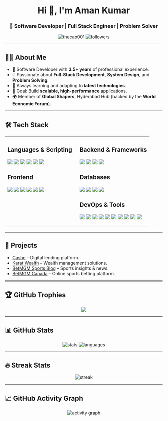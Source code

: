 <h1 align="center">Hi 👋, I'm Aman Kumar</h1>
<h3 align="center">🚀 Software Developer | Full Stack Engineer | Problem Solver</h3>

<p align="center">
  <img src="https://komarev.com/ghpvc/?username=laggerk24&label=Profile%20views&color=0e75b6&style=flat" alt="thecap001" />
  <img src="https://img.shields.io/github/followers/laggerk24?label=Followers&style=social" alt="followers" />
</p>

---

## 👨‍💻 About Me
- 💼 Software Developer with **3.5+ years** of professional experience.
- 💡 Passionate about **Full-Stack Development**, **System Design**, and **Problem Solving**.
- 🌱 Always learning and adapting to **latest technologies**.
- 🎯 Goal: Build **scalable, high-performance** applications.
- 🌍 Member of **Global Shapers**, Hyderabad Hub (backed by the **World Economic Forum**).

---

## 🛠 Tech Stack

<table>
<tr>
<td valign="top" width="50%">

### **Languages & Scripting**
<p>
  <img src="https://img.shields.io/badge/C%23-239120?style=for-the-badge&logo=c-sharp&logoColor=white"/> 
  <img src="https://img.shields.io/badge/Java-007396?style=for-the-badge&logo=openjdk&logoColor=white"/> 
  <img src="https://img.shields.io/badge/JavaScript-F7E017?style=for-the-badge&logo=javascript&logoColor=black"/> 
  <img src="https://img.shields.io/badge/TypeScript-3178C6?style=for-the-badge&logo=typescript&logoColor=white"/> 
  <img src="https://img.shields.io/badge/Python-3776AB?style=for-the-badge&logo=python&logoColor=white"/> 
  <img src="https://img.shields.io/badge/Go-00ADD8?style=for-the-badge&logo=go&logoColor=white"/> 
</p>

### **Frontend**
<p>
  <img src="https://img.shields.io/badge/Angular-DD0031?style=for-the-badge&logo=angular&logoColor=white"/> 
  <img src="https://img.shields.io/badge/React-61DBFB?style=for-the-badge&logo=react&logoColor=black"/> 
  <img src="https://img.shields.io/badge/React_Native-61DAFB?style=for-the-badge&logo=react&logoColor=black"/> 
  <img src="https://img.shields.io/badge/HTML5-E44D26?style=for-the-badge&logo=html5&logoColor=white"/> 
  <img src="https://img.shields.io/badge/CSS3-1572B6?style=for-the-badge&logo=css3&logoColor=white"/> 
  <img src="https://img.shields.io/badge/Figma-F24E1E?style=for-the-badge&logo=figma&logoColor=white"/> 
</p>

</td>
<td valign="top" width="50%">

### **Backend & Frameworks**
<p>
  <img src="https://img.shields.io/badge/Spring_Boot-6DB33F?style=for-the-badge&logo=springboot&logoColor=white"/> 
  <img src="https://img.shields.io/badge/.NET_Core-512BD4?style=for-the-badge&logo=dotnet&logoColor=white"/> 
  <img src="https://img.shields.io/badge/Node.js-339933?style=for-the-badge&logo=nodedotjs&logoColor=white"/> 
  <img src="https://img.shields.io/badge/Express.js-000000?style=for-the-badge&logo=express&logoColor=white"/> 
</p>

### **Databases**
<p>
  <img src="https://img.shields.io/badge/MySQL-4479A1?style=for-the-badge&logo=mysql&logoColor=white"/> 
  <img src="https://img.shields.io/badge/PostgreSQL-336791?style=for-the-badge&logo=postgresql&logoColor=white"/> 
  <img src="https://img.shields.io/badge/MongoDB-4EA94B?style=for-the-badge&logo=mongodb&logoColor=white"/> 
  <img src="https://img.shields.io/badge/Redis-DC382D?style=for-the-badge&logo=redis&logoColor=white"/> 
</p>

### **DevOps & Tools**
<p>
  <img src="https://img.shields.io/badge/AWS-FF9900?style=for-the-badge&logo=amazonaws&logoColor=white"/> 
  <img src="https://img.shields.io/badge/Docker-2496ED?style=for-the-badge&logo=docker&logoColor=white"/> 
  <img src="https://img.shields.io/badge/Kubernetes-326CE5?style=for-the-badge&logo=kubernetes&logoColor=white"/> 
  <img src="https://img.shields.io/badge/Jenkins-D24939?style=for-the-badge&logo=jenkins&logoColor=white"/> 
  <img src="https://img.shields.io/badge/Apache_Kafka-231F20?style=for-the-badge&logo=apachekafka&logoColor=white"/> 
  <img src="https://img.shields.io/badge/Elasticsearch-005571?style=for-the-badge&logo=elasticsearch&logoColor=white"/> 
  <img src="https://img.shields.io/badge/Grafana-F46800?style=for-the-badge&logo=grafana&logoColor=white"/> 
  <img src="https://img.shields.io/badge/Kibana-005571?style=for-the-badge&logo=kibana&logoColor=white"/> 
  <img src="https://img.shields.io/badge/Git-F05032?style=for-the-badge&logo=git&logoColor=white"/> 
  <img src="https://img.shields.io/badge/Postman-FF6C37?style=for-the-badge&logo=postman&logoColor=white"/> 
</p>

</td>
</tr>
</table>

---

## 📌 Projects
- [Cashe](https://www.cashe.co.in/) – Digital lending platform.
- [Karat Wealth](https://karatwealth.in/) – Wealth management solutions.
- [BetMGM Sports Blog](https://sports.betmgm.com/en/blog/) – Sports insights & news.
- [BetMGM Canada](https://www.on.betmgm.ca/en/sports) – Online sports betting platform.

---

## 🏆 GitHub Trophies
<p align="center">
  <img src="https://github-profile-trophy.vercel.app/?username=laggerk24&theme=darkhub&no-frame=true&no-bg=true&margin-w=15&margin-h=15" />
</p>

---

## 📊 GitHub Stats
<p align="center">
  <img src="https://github-readme-stats.vercel.app/api?username=laggerk24&show_icons=true&theme=radical" alt="stats" />
  <img src="https://github-readme-stats.vercel.app/api/top-langs/?username=laggerk24&layout=compact&theme=radical" alt="languages" />
</p>

---

## 🔥 Streak Stats
<p align="center">
  <img src="https://streak-stats.demolab.com?user=laggerk24&theme=radical&hide_border=true" alt="streak" />
</p>

---

## 📈 GitHub Activity Graph
<p align="center">
  <img src="https://github-readme-activity-graph.vercel.app/graph?username=laggerk24&theme=react-dark" alt="activity graph"/>
</p>
